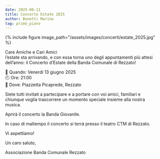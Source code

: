 ```yaml
---
date: 2025-06-11
title: Concerto Estate 2025
author: Bonetti Marino
tag: primo_piano
---
```


{% include figure image_path="/assets/images/concerti/estate_2025.jpg" %}

Care Amiche e Cari Amici  
l’estate sta arrivando, e con essa torna uno degli appuntamenti più attesi dell’anno: il Concerto d’Estate della Banda Comunale di Rezzato!  

📅 Quando: Venerdì 13 giugno 2025  
🕘 Ore: 21:00  
📍 Dove: Piazzetta Picaprede, Rezzato  

Siete tutti invitati a partecipare e a portare con voi amici, familiari e chiunque voglia trascorrere un momento speciale insieme alla nostra musica.  

Aprirà il concerto la Banda Giovanile.

In caso di maltempo il concerto si terrà presso il teatro CTM di Rezzato.

Vi aspettiamo!


Un caro saluto,

Associazione Banda Comunale Rezzato